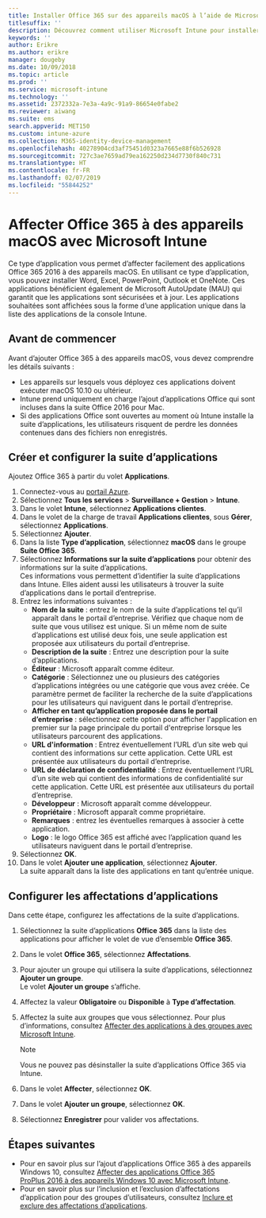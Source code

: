 ```yaml
---
title: Installer Office 365 sur des appareils macOS à l’aide de Microsoft Intune
titlesuffix: ''
description: Découvrez comment utiliser Microsoft Intune pour installer des applications Office 365 sur des appareils macOS.
keywords: ''
author: Erikre
ms.author: erikre
manager: dougeby
ms.date: 10/09/2018
ms.topic: article
ms.prod: ''
ms.service: microsoft-intune
ms.technology: ''
ms.assetid: 2372332a-7e3a-4a9c-91a9-86654e0fabe2
ms.reviewer: aiwang
ms.suite: ems
search.appverid: MET150
ms.custom: intune-azure
ms.collection: M365-identity-device-management
ms.openlocfilehash: 40278904cd3af75451d0323a7665e88f6b526928
ms.sourcegitcommit: 727c3ae7659ad79ea162250d234d7730f840c731
ms.translationtype: HT
ms.contentlocale: fr-FR
ms.lasthandoff: 02/07/2019
ms.locfileid: "55844252"
---
```

# <a name="assign-office-365-to-macos-devices-with-microsoft-intune"></a>Affecter Office 365 à des appareils macOS avec Microsoft Intune

Ce type d’application vous permet d’affecter facilement des applications Office 365 2016 à des appareils macOS. En utilisant ce type d’application, vous pouvez installer Word, Excel, PowerPoint, Outlook et OneNote. Ces applications bénéficient également de Microsoft AutoUpdate (MAU) qui garantit que les applications sont sécurisées et à jour. Les applications souhaitées sont affichées sous la forme d’une application unique dans la liste des applications de la console Intune.


## <a name="before-you-start"></a>Avant de commencer

Avant d’ajouter Office 365 à des appareils macOS, vous devez comprendre les détails suivants :

- Les appareils sur lesquels vous déployez ces applications doivent exécuter macOS 10.10 ou ultérieur.
- Intune prend uniquement en charge l’ajout d’applications Office qui sont incluses dans la suite Office 2016 pour Mac.
- Si des applications Office sont ouvertes au moment où Intune installe la suite d’applications, les utilisateurs risquent de perdre les données contenues dans des fichiers non enregistrés.

## <a name="create-and-configure-the-app-suite"></a>Créer et configurer la suite d’applications

Ajoutez Office 365 à partir du volet **Applications**.
1. Connectez-vous au [portail Azure](https://portal.azure.com).
2. Sélectionnez **Tous les services** > **Surveillance + Gestion** > **Intune**.
3. Dans le volet **Intune**, sélectionnez **Applications clientes**.
4. Dans le volet de la charge de travail **Applications clientes**, sous **Gérer**, sélectionnez **Applications**. 
5. Sélectionnez **Ajouter**.
6. Dans la liste **Type d’application**, sélectionnez **macOS** dans le groupe **Suite Office 365**.
7. Sélectionnez **Informations sur la suite d’applications** pour obtenir des informations sur la suite d’applications.  
    Ces informations vous permettent d’identifier la suite d’applications dans Intune. Elles aident aussi les utilisateurs à trouver la suite d’applications dans le portail d’entreprise.
8. Entrez les informations suivantes :
    - **Nom de la suite** : entrez le nom de la suite d’applications tel qu’il apparaît dans le portail d’entreprise. Vérifiez que chaque nom de suite que vous utilisez est unique. Si un même nom de suite d’applications est utilisé deux fois, une seule application est proposée aux utilisateurs du portail d’entreprise.
    - **Description de la suite** : Entrez une description pour la suite d’applications.
    - **Éditeur** : Microsoft apparaît comme éditeur.
    - **Catégorie** : Sélectionnez une ou plusieurs des catégories d’applications intégrées ou une catégorie que vous avez créée. Ce paramètre permet de faciliter la recherche de la suite d’applications pour les utilisateurs qui naviguent dans le portail d’entreprise.
    - **Afficher en tant qu’application proposée dans le portail d’entreprise** : sélectionnez cette option pour afficher l'application en premier sur la page principale du portail d'entreprise lorsque les utilisateurs parcourent des applications.
    - **URL d'information** : Entrez éventuellement l’URL d’un site web qui contient des informations sur cette application. Cette URL est présentée aux utilisateurs du portail d’entreprise.
    - **URL de déclaration de confidentialité** : Entrez éventuellement l’URL d’un site web qui contient des informations de confidentialité sur cette application. Cette URL est présentée aux utilisateurs du portail d’entreprise.
    - **Développeur** : Microsoft apparaît comme développeur.
    - **Propriétaire** : Microsoft apparaît comme propriétaire.
    - **Remarques** : entrez les éventuelles remarques à associer à cette application.
    - **Logo** : le logo Office 365 est affiché avec l’application quand les utilisateurs naviguent dans le portail d’entreprise.
9. Sélectionnez **OK**.
10. Dans le volet **Ajouter une application**, sélectionnez **Ajouter**.  
    La suite apparaît dans la liste des applications en tant qu’entrée unique.

## <a name="configure-app-assignments"></a>Configurer les affectations d’applications

Dans cette étape, configurez les affectations de la suite d’applications. 

1. Sélectionnez la suite d’applications **Office 365** dans la liste des applications pour afficher le volet de vue d’ensemble **Office 365**.
2. Dans le volet **Office 365**, sélectionnez **Affectations**.
3. Pour ajouter un groupe qui utilisera la suite d’applications, sélectionnez **Ajouter un groupe**.  
    Le volet **Ajouter un groupe** s’affiche.
4. Affectez la valeur **Obligatoire** ou **Disponible** à **Type d’affectation**.
5. Affectez la suite aux groupes que vous sélectionnez. Pour plus d’informations, consultez [Affecter des applications à des groupes avec Microsoft Intune](apps-deploy.md).

    >[!Note]
    > Vous ne pouvez pas désinstaller la suite d’applications Office 365 via Intune.

5. Dans le volet **Affecter**, sélectionnez **OK**.
6. Dans le volet **Ajouter un groupe**, sélectionnez **OK**.
7. Sélectionnez **Enregistrer** pour valider vos affectations.

## <a name="next-steps"></a>Étapes suivantes

- Pour en savoir plus sur l’ajout d’applications Office 365 à des appareils Windows 10, consultez [Affecter des applications Office 365 ProPlus 2016 à des appareils Windows 10 avec Microsoft Intune](apps-add-office365.md).
- Pour en savoir plus sur l’inclusion et l’exclusion d’affectations d’application pour des groupes d’utilisateurs, consultez [Inclure et exclure des affectations d’applications](apps-inc-exl-assignments.md).
